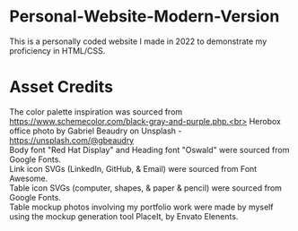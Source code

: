 # Personal-Website-Modern-Version

This is a personally coded website I made in 2022 to demonstrate my proficiency in HTML/CSS.

# Asset Credits

The color palette inspiration was sourced from https://www.schemecolor.com/black-gray-and-purple.php.<br>
Herobox office photo by Gabriel Beaudry on Unsplash - https://unsplash.com/@gbeaudry<br>
Body font "Red Hat Display" and Heading font "Oswald" were sourced from Google Fonts.<br>
Link icon SVGs (LinkedIn, GitHub, & Email) were sourced from Font Awesome.<br>
Table icon SVGs (computer, shapes, & paper & pencil) were sourced from Google Fonts.<br>
Table mockup photos involving my portfolio work were made by myself using the mockup generation tool PlaceIt, by Envato Elenents.
